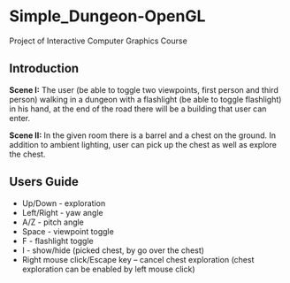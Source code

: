 # Simple_Dungeon-OpenGL
Project of Interactive Computer Graphics Course

## Introduction
**Scene I:** The user (be able to toggle two viewpoints, first person and third person) walking in a dungeon with a flashlight (be able to toggle flashlight) in his hand, at the end of the road there will be a building that user can enter.

**Scene II:** In the given room there is a barrel and a chest on the ground. In addition to ambient lighting, user can pick up the chest as well as explore the chest.

## Users Guide
* Up/Down - exploration 
* Left/Right - yaw angle 
* A/Z - pitch angle
* Space - viewpoint toggle
* F - flashlight toggle
* I - show/hide (picked chest, by go over the chest)
* Right mouse click/Escape key – cancel chest exploration (chest exploration can be enabled by left mouse click)
